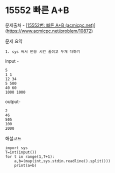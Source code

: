 # 15552 빠른 A+B

문제출처 - [[15552번: 빠른 A+B (acmicpc.net)](https://www.acmicpc.net/problem/15552)](https://www.acmicpc.net/problem/10872)

문제 요약 

 	1. sys 써서 반응 시간 줄이고 두개 더하기

input - 

```
5
1 1
12 34
5 500
40 60
1000 1000
```

output-

```
2
46
505
100
2000
```

해설코드 

```
import sys
T=int(input())
for t in range(1,T+1):
    a,b=(map(int,sys.stdin.readline().split()))
    print(a+b)
```

